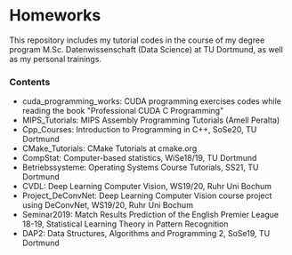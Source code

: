 # Homeworks
This repository includes my tutorial codes in the course of my degree program M.Sc. Datenwissenschaft (Data Science) at TU Dortmund, as well as my personal trainings.

### Contents
<!--Modern C++ Course For CV (Uni Bonn, 2020)-->
* cuda_programming_works: CUDA programming exercises codes while reading the book "Professional CUDA C Programming"
* MIPS_Tutorials: MIPS Assembly Programming Tutorials (Amell Peralta)
* Cpp_Courses: Introduction to Programming in C++, SoSe20, TU Dortmund
* CMake_Tutorials: CMake Tutorials at cmake.org
* CompStat: Computer-based statistics, WiSe18/19, TU Dortmund
* Betriebssysteme: Operating Systems Course Tutorials, SS21, TU Dortmund
* CVDL: Deep Learning Computer Vision, WS19/20, Ruhr Uni Bochum
* Project_DeConvNet: Deep Learning Computer Vision course project using DeConvNet, WS19/20, Ruhr Uni Bochum
* Seminar2019: Match Results Prediction of the English Premier League 18-19, Statistical Learning Theory in Pattern Recognition
* DAP2: Data Structures, Algorithms and Programming 2, SoSe19, TU Dortmund
